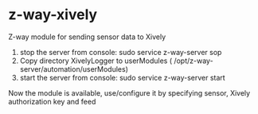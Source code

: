 # z-way-xively
Z-way module for sending sensor data to Xively

1) stop the server from console: sudo service z-way-server sop
2) Copy directory XivelyLogger to userModules ( /opt/z-way-server/automation/userModules)
3) start the server from console: sudo service z-way-server start

Now the module is available, use/configure it by specifying sensor, Xively authorization key and feed

